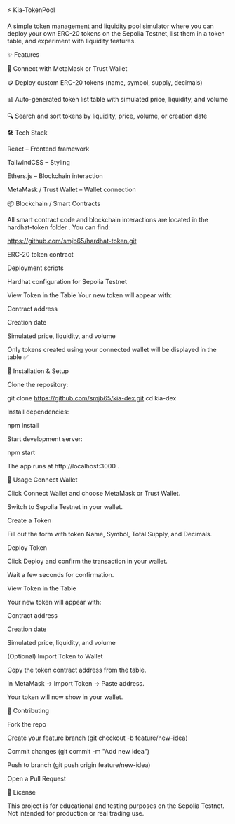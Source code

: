 ⚡ Kia-TokenPool

A simple token management and liquidity pool simulator where you can deploy your own ERC-20 tokens on the Sepolia Testnet, list them in a token table, and experiment with liquidity features.

✨ Features

🔗 Connect with MetaMask or Trust Wallet

🪙 Deploy custom ERC-20 tokens (name, symbol, supply, decimals)

📊 Auto-generated token list table with simulated price, liquidity, and volume

🔍 Search and sort tokens by liquidity, price, volume, or creation date

🛠️ Tech Stack

React – Frontend framework

TailwindCSS – Styling

Ethers.js – Blockchain interaction

MetaMask / Trust Wallet – Wallet connection

📦 Blockchain / Smart Contracts

All smart contract code and blockchain interactions are located in the hardhat-token folder
. You can find:

https://github.com/smjb65/hardhat-token.git 


ERC-20 token contract

Deployment scripts

Hardhat configuration for Sepolia Testnet

View Token in the Table
Your new token will appear with:

Contract address

Creation date

Simulated price, liquidity, and volume

Only tokens created using your connected wallet will be displayed in the table ✅

🚀 Installation & Setup

Clone the repository:

git clone https://github.com/smjb65/kia-dex.git
cd kia-dex


Install dependencies:

npm install


Start development server:

npm start


The app runs at http://localhost:3000
.

🚦 Usage
Connect Wallet

Click Connect Wallet and choose MetaMask or Trust Wallet.

Switch to Sepolia Testnet in your wallet.

Create a Token

Fill out the form with token Name, Symbol, Total Supply, and Decimals.

Deploy Token

Click Deploy and confirm the transaction in your wallet.

Wait a few seconds for confirmation.

View Token in the Table

Your new token will appear with:

Contract address

Creation date

Simulated price, liquidity, and volume

(Optional) Import Token to Wallet

Copy the token contract address from the table.

In MetaMask → Import Token → Paste address.

Your token will now show in your wallet.

🤝 Contributing

Fork the repo

Create your feature branch (git checkout -b feature/new-idea)

Commit changes (git commit -m "Add new idea")

Push to branch (git push origin feature/new-idea)

Open a Pull Request

📜 License

This project is for educational and testing purposes on the Sepolia Testnet. Not intended for production or real trading use.